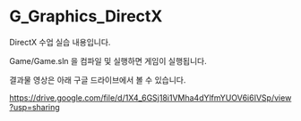 # G_Graphics_DirectX


DirectX 수업 실습 내용입니다.  

Game/Game.sln 을 컴파일 및 실행하면 게임이 실행됩니다.

결과물 영상은 아래 구글 드라이브에서 볼 수 있습니다.  

https://drive.google.com/file/d/1X4_6GSj18i1VMha4dYlfmYUOV6i6IVSp/view?usp=sharing

